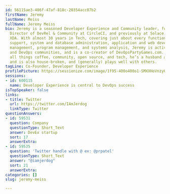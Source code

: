 ```yaml
---
id: 56115ae3-406f-47af-818c-20354acc07b2
firstName: Jeremy
lastName: Meiss
fullName: Jeremy Meiss
bio: Jeremy is a seasoned Developer Experience and Community leader, formerly the
  Director of DevRel & Community at CircleCI, and previously at Solace, Auth0, and
  XDA. With almost 30 years in Tech, covering just about every functional area including
  support, system and database administration, application and web development, project
  management, program management, and systems analysis, Jeremy is active in the DevRel
  and DevOps communities, and is a co-creator of DevOpsPartyGames.com. A lover of
  all things coffee, community, open source, and tech, he’s a husband and father,
  and is also house-broken, and (generally) plays well with others.
tagLine: Co-Founder, Developer Experience
profilePicture: https://sessionize.com/image/1f95-400o400o1-SMXXHoVnzy6h19Y4Cu54Ec.png
sessions:
- id: 600115
  name: Developer Experience is central to DevOps success
isTopSpeaker: false
links:
- title: Twitter
  url: https://twitter.com/IAmJerdog
  linkType: Twitter
questionAnswers:
- id: 59531
  question: Company
  questionType: Short_Text
  answer: DevEx startup
  sort: 17
  answerExtra: 
- id: 59535
  question: 'Twitter handle with @ ex: @prpatel'
  questionType: Short_Text
  answer: "@iamjerdog"
  sort: 21
  answerExtra: 
categories: []
slug: jeremy-meiss

---
```

